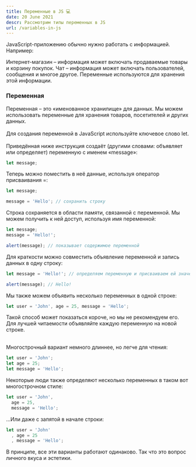 ```yaml
---
title: Переменные в JS 💻
date: 20 June 2021
descr: Рассмотрим типы переменных в JS
url: /variables-in-js
---
```


JavaScript-приложению обычно нужно работать с информацией. Например:

Интернет-магазин – информация может включать продаваемые товары и корзину покупок.
Чат – информация может включать пользователей, сообщения и многое другое.
Переменные используются для хранения этой информации.

<h3>Переменная</h3>
Переменная – это «именованное хранилище» для данных. Мы можем использовать переменные для хранения товаров, посетителей и других данных.

<br/>
<br/>
Для создания переменной в JavaScript используйте ключевое слово let.

<br/>
<br/>
Приведённая ниже инструкция создаёт (другими словами: объявляет или определяет) переменную с именем «message»:

```javascript
let message;
```

Теперь можно поместить в неё данные, используя оператор присваивания =:

```javascript
let message;

message = 'Hello'; // сохранить строку
```

Строка сохраняется в области памяти, связанной с переменной. Мы можем получить к ней доступ, используя имя переменной:

```javascript
let message;
message = 'Hello!';

alert(message); // показывает содержимое переменной
```

Для краткости можно совместить объявление переменной и запись данных в одну строку:

```javascript
let message = 'Hello!'; // определяем переменную и присваиваем ей значение

alert(message); // Hello!
```

Мы также можем объявить несколько переменных в одной строке:

```javascript
let user = 'John', age = 25, message = 'Hello';
```

Такой способ может показаться короче, но мы не рекомендуем его. Для лучшей читаемости объявляйте каждую переменную на новой строке.

<br/>
Многострочный вариант немного длиннее, но легче для чтения:

```javascript
let user = 'John';
let age = 25;
let message = 'Hello';
```

Некоторые люди также определяют несколько переменных в таком вот многострочном стиле:
```javascript
let user = 'John',
  age = 25,
  message = 'Hello';
```

…Или даже с запятой в начале строки:
```javascript
let user = 'John'
  , age = 25
  , message = 'Hello';
```

В принципе, все эти варианты работают одинаково. Так что это вопрос личного вкуса и эстетики.